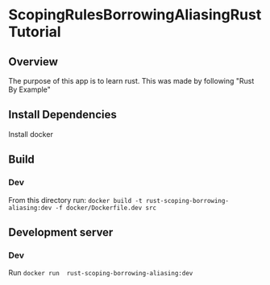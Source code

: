 # ScopingRulesBorrowingAliasingRustTutorial

## Overview
The purpose of this app is to learn rust. This was made by following "Rust By Example"

## Install Dependencies
Install docker

## Build
### Dev
From this directory run: `docker build -t rust-scoping-borrowing-aliasing:dev -f docker/Dockerfile.dev src`

## Development server
### Dev
Run `docker run  rust-scoping-borrowing-aliasing:dev`
